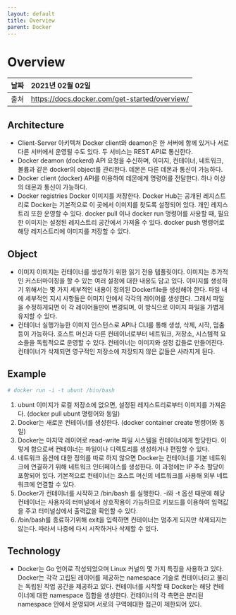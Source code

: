```yaml
---
layout: default
title: Overview
parent: Docker
---
```


# Overview

| 날짜 | 2021년 02월 02일 |
|:----------|:-------------------------------------|
| 출처 | https://docs.docker.com/get-started/overview/ |

## Architecture
- Client-Server 아키텍쳐
  Docker client와 deamon은 한 서버에 함께 있거나 서로 다른 서버에서 운영될 수도 있다. 두 서비스는 REST API로 통신한다.
- Docker deamon (dockerd)
  API 요청을 수신하며, 이미지, 컨테이너, 네트워크, 볼륨과 같은 docker의 object를 관리한다. 데몬은 다른 데몬과 통신이 가능하다.
- Docker client (docker)
  API를 이용하여 데몬에게 명령어를 전달한다. 하나 이상의 데몬과 통신이 가능하다.
- Docker registries
  Docker 이미지를 저장한다. Docker Hub는 공개된 레지스트리로 Docker는 기본적으로 이 곳에서 이미지를 찾도록 설정되어 있다. 개인 레지스트리 또한 운영할 수 있다. docker pull 이나 docker run 명령어를 사용할 때, 필요한 이미지는 설정된 레지스트리 공간에서 가져올 수 있다. docker push 명령어로 해당 레지스트리에 이미지를 저장할 수 있다.

## Object
- 이미지
  이미지는 컨테이너를 생성하기 위한 읽기 전용 템플릿이다. 이미지는 추가적인 커스터마이징을 할 수 있는 여러 설정에 대한 내용도 담고 있다. 이미지를 생성하기 위해서는 몇 가지 세부적인 내용이 정의된 Dockerfile을 생성해야 한다. 파일 내에 세부적인 지시 사항들은 이미지 안에서 각각의 레이어를 생성한다. 그래서 파일을 수정하게되면 이 각 레이어들만이 변경되며, 이 방식으로 이미지 파일을 가볍게 유지할 수 있다.
- 컨테이너
  실행가능한 이미지 인스턴스로 API나 CLI를 통해 생성, 삭제, 시작, 멈춤 등이 가능하다. 호스트 머신과 다른 컨테이너로부터 네트워크, 저장소, 시스템적 요소들을 독립적으로 운영할 수 있다. 컨테이너는 이미지와 설정 값들로 만들어진다. 컨테이너가 삭제되면 영구적인 저장소에 저장되지 않은 값들은 사라지게 된다.

## Example
```bash
# docker run -i -t ubunt /bin/bash
```
1. ubunt 이미지가 로컬 저장소에 없으면, 설정된 레지스트리로부터 이미지를 가져온다.
(docker pull ubunt 명령어와 동일)
2. Docker는 새로운 컨테이너를 생성한다.
(docker container create 명령어와 동일)
3. Docker는 마지막 레이어로 read-write 파일 시스템을 컨테이너에게 할당한다. 이렇게 함으로써 컨테이너는 파일이나 디렉토리를 생성하거나 편집할 수 있다.
4. 네트워크 옵션에 대한 정의를 따로 하지 않으면 Docker는 컨테이너를 기본 네트워크에 연결하기 위해 네트워크 인터페이스를 생성한다. 이 과정에는 IP 주소 할당이 포함되어 있다. 기본적으로 컨테이너는 호스트 머신의 네트워크를 사용해 외부 네트워크에 연결할 수 있다.
5. Docker가 컨테이너를 시작하고 /bin/bash 를 실행한다. -i와 -t 옵션 때문에 해당 컨테이너는 사용자의 터미널에서 상호작용이 가능하므로 키보드를 이용하여 입력값을 주고 터미널상에서 출력값을 확인할 수 있다.
6. /bin/bash를 종료하기위해 exit을 입력하면 컨테이너는 멈추게 되지만 삭제되지는 않는다. 따라서 나중에 다시 시작하거나 삭제할 수 있다.

## Technology
- Docker는 Go 언어로 작성되었으며 Linux 커널의 몇 가지 특징을 사용하고 있다. Docker는 각각 고립된 레이어를 제공하는 namespace  기술로 컨테이너라고 불리는 독립된 작업 공간을 제공하고 있다. 컨테이너를 시작할 때 Docker는 해당 컨테이너에 대한 namespace 집합을 생성한다. 컨테이너의 각 측면은 분리된 namespace 안에서 운영되며 서로의 구역에대한 접근이 제한되어 있다.
